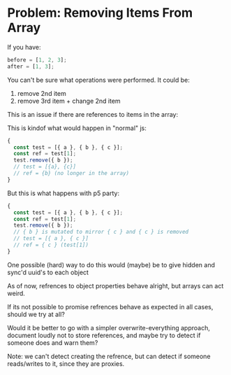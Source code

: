 # Problem: Removing Items From Array

If you have:

```javascript
before = [1, 2, 3];
after = [1, 3];
```

You can't be sure what operations were performed.
It could be:

1. remove 2nd item
2. remove 3rd item + change 2nd item

This is an issue if there are references to items in the array:

This is kindof what would happen in "normal" js:

```javascript
{
  const test = [{ a }, { b }, { c }];
  const ref = test[1];
  test.remove({ b });
  // test = [{a}, {c}]
  // ref = {b} (no longer in the array)
}
```

But this is what happens with p5 party:

```javascript
{
  const test = [{ a }, { b }, { c }];
  const ref = test[1];
  test.remove({ b });
  // { b } is mutated to mirror { c } and { c } is removed
  // test = [{ a }, { c }]
  // ref = { c } (test[1])
}
```

One possible (hard) way to do this would (maybe) be to give hidden and sync'd uuid's to each object

As of now, refrences to object properties behave alright, but arrays can act weird.

If its not possible to promise refrences behave as expected in all cases, should we try at all?

Would it be better to go with a simpler overwrite-everything approach, document loudly not to store references, and maybe try to detect if someone does and warn them?

Note: we can't detect creating the refrence, but can detect if someone reads/writes to it, since they are proxies.
